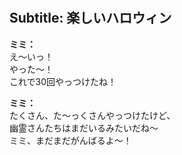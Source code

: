 # 

  
## Subtitle: 楽しいハロウィン
  
**ミミ：**  
え～いっ！  
やった～！  
これで30回やっつけたね！  
  
**ミミ：**  
たくさん、た～っくさんやっつけたけど、  
幽霊さんたちはまだいるみたいだね～  
ミミ、まだまだがんばるよ～！  
